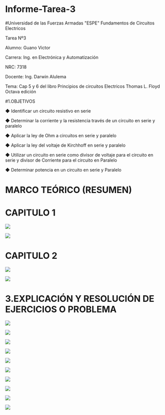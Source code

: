 # Informe-Tarea-3
#Universidad de las Fuerzas Armadas "ESPE"
Fundamentos de Circuitos Electricos

Tarea Nº3

Alumno: Guano Victor

Carrera: Ing. en Electrónica y Automatización

NRC: 7318

Docente: Ing. Darwin Alulema

Tema: Cap 5 y 6 del libro Principios de circuitos Electricos Thomas L. Floyd Octava edición

#1.OBJETIVOS

◆ Identificar un circuito resistivo en serie

◆ Determinar la corriente y la resistencia  través de un circuito en serie y paralelo

◆ Aplicar la ley de Ohm a circuitos en serie y paralelo

◆ Aplicar la ley del voltaje de Kirchhoff en serie y paralelo

◆ Utilizar un circuito en serie como divisor de voltaje para el circuito en serie y divisor de Corriente para el  circuito en Paralelo

◆ Determinar potencia en un circuito en serie y Paralelo


# MARCO TEÓRICO (RESUMEN)

# CAPITULO 1

![](https://github.com/arielguano/Informe-Tarea-3/blob/main/Mapara%20unidad%205-6-1.png)

![](https://github.com/arielguano/Informe-Tarea-3/blob/main/Mapara%20unidad%205-6-2.png)

# CAPITULO 2

![](https://github.com/arielguano/Informe-Tarea-3/blob/main/Mapara%20unidad%205-6-3.png)

![](https://github.com/arielguano/Informe-Tarea-3/blob/main/Mapara%20unidad%205-6-4.png)

# 3.EXPLICACIÓN Y RESOLUCIÓN DE EJERCICIOS O PROBLEMA

![](https://github.com/arielguano/Informe-Tarea-3/blob/main/BORRADOR%20%20CAP%205-01.png)

![](https://github.com/arielguano/Informe-Tarea-3/blob/main/BORRADOR%20%20CAP%205-02.png)

![](https://github.com/arielguano/Informe-Tarea-3/blob/main/BORRADOR%20%20CAP%205-03.png)

![](https://github.com/arielguano/Informe-Tarea-3/blob/main/BORRADOR%20%20CAP%205-04.png)

![](https://github.com/arielguano/Informe-Tarea-3/blob/main/BORRADOR%20%20CAP%205-05.png)

![](https://github.com/arielguano/Informe-Tarea-3/blob/main/BORRADOR%20%20CAP%205-06.png)

![](https://github.com/arielguano/Informe-Tarea-3/blob/main/BORRADOR%20%20CAP%205-07.png)

![](https://github.com/arielguano/Informe-Tarea-3/blob/main/BORRADOR%20%20CAP%205-08.png)

![](https://github.com/arielguano/Informe-Tarea-3/blob/main/BORRADOR%20%20CAP%205-09.png)

![](https://github.com/arielguano/Informe-Tarea-3/blob/main/BORRADOR%20%20CAP%205-10.png)


